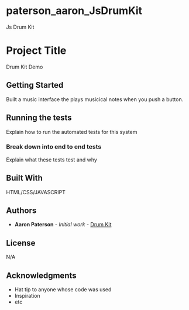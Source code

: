 # paterson_aaron_JsDrumKit
Js Drum Kit


# Project Title

Drum Kit Demo
## Getting Started

Built a music interface the plays musicical notes when you push a button.

## Running the tests

Explain how to run the automated tests for this system

### Break down into end to end tests

Explain what these tests test and why

## Built With

HTML/CSS/JAVASCRIPT

## Authors

* **Aaron Paterson** - *Initial work* - [Drum Kit](https://github.com/whoisaaronp)

## License

N/A

## Acknowledgments

* Hat tip to anyone whose code was used
* Inspiration
* etc